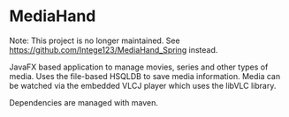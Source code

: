 # MediaHand

Note: This project is no longer maintained. See https://github.com/Intege123/MediaHand_Spring instead.

JavaFX based application to manage movies, series and other types of media. 
Uses the file-based HSQLDB to save media information. 
Media can be watched via the embedded VLCJ player which uses the libVLC library.

Dependencies are managed with maven.
